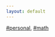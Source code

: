 ```yaml
---
layout: default
---
```


<div class="home">
<a href="/tag/personal/">#personal</a>, <a href="/tag/math/">#math</a></li>
</div>
